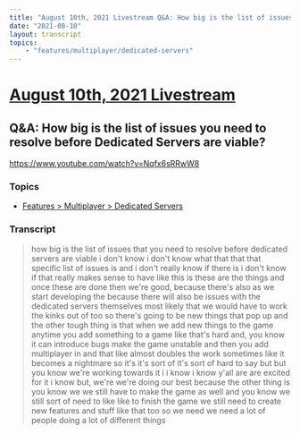 ```yaml
---
title: "August 10th, 2021 Livestream Q&A: How big is the list of issues you need to resolve before Dedicated Servers are viable?"
date: "2021-08-10"
layout: transcript
topics:
    - "features/multiplayer/dedicated-servers"
---
```

# [August 10th, 2021 Livestream](../2021-08-10.md)
## Q&A: How big is the list of issues you need to resolve before Dedicated Servers are viable?
https://www.youtube.com/watch?v=Nqfx6sRRwW8

### Topics
* [Features > Multiplayer > Dedicated Servers](../topics/features/multiplayer/dedicated-servers.md)

### Transcript

> how big is the list of issues that you need to resolve before dedicated servers are viable i don't know i don't know what that that that specific list of issues is and i don't really know if there is i don't know if that really makes sense to have like this is these are the things and once these are done then we're good, because there's also as we start developing the because there will also be issues with the dedicated servers themselves most likely that we would have to work the kinks out of too so there's going to be new things that pop up and the other tough thing is that when we add new things to the game anytime you add something to a game like that's hard and, you know it can introduce bugs make the game unstable and then you add multiplayer in and that like almost doubles the work sometimes like it becomes a nightmare so it's it's sort of it's sort of hard to say but but you know we're working towards it i i know i know y'all are are excited for it i know but, we're we're doing our best because the other thing is you know we we still have to make the game as well and you know we still sort of need to like like to finish the game we still need to create new features and stuff like that too so we need we need a lot of people doing a lot of different things
